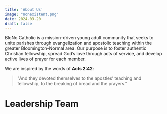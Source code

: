 ```yaml
---
title: 'About Us'
image: "nonexistent.png"
date: 2024-03-20
draft: false
---
```


BloNo Catholic is a mission-driven young adult community that seeks to unite parishes through evangelization and apostolic teaching within the greater Bloomington-Normal area. Our purpose is to foster authentic Christian fellowship, spread God’s love through acts of service, and develop active lives of prayer for each member.

We are inspired by the words of **Acts 2:42**:

> "And they devoted themselves to the apostles’ teaching and fellowship, to the breaking of bread and the prayers."

# Leadership Team